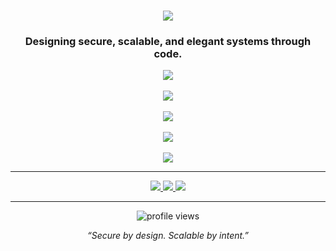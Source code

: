 <!-- Animated Header -->
<h1 align="center">
  <img src="https://readme-typing-svg.herokuapp.com/?font=Righteous&size=35&center=true&vCenter=true&width=750&height=70&duration=5000&lines=Hey+there!+👋;+I'm+BlackoutDevs.;+Software+Developer+|+Cybersecurity+Engineer." />
</h1>

<h3 align="center">Designing secure, scalable, and elegant systems through code.</h3>

<!--
### 🧭 About

- 💡 Passionate about **building systems that are both efficient and secure**  
- 🧩 Focused on **software architecture, backend engineering, and applied cybersecurity**  
- ⚙️ Strong believer in **clarity, precision, and resilience** in development  
- 📫 Reach me at **BlackoutDevs@gmail.com**

---
-->

<!--### ⚙️ Tech Stack-->

<div align="center">

<img src="https://skillicons.dev/icons?i=python,java,javascript,typescript,c" />
<br><br>

<img src="https://skillicons.dev/icons?i=react,nextjs,fastapi,tailwind,pytest" />
<br><br>

<img src="https://skillicons.dev/icons?i=postgresql,sqlite,prisma" />
<br><br>

<img src="https://skillicons.dev/icons?i=docker,git,github,vscode,linux,bash" />
<br><br>

<img src="https://skillicons.dev/icons?i=html,css,figma" />

</div>

---

<!--
### 📊 GitHub Overview

<div align="center">
  <img width="49%" src="https://github-readme-stats.vercel.app/api?username=BlackoutO&show_icons=true&theme=tokyonight&hide_border=true" alt="GitHub Stats" />
  <img width="49%" src="https://github-readme-streak-stats.herokuapp.com/?user=BlackoutO&theme=tokyonight&hide_border=true" alt="GitHub Streak" />
</div>

<br>

<div align="center">
  <img src="https://github-readme-stats.vercel.app/api/top-langs/?username=BlackoutO&layout=compact&theme=tokyonight&hide_border=true" alt="Top Languages" />
</div>

---
-->

<!--### 🌐 Connect-->

<div align="center">
  <a href="mailto:BlackoutDevs@gmail.com">
    <img src="https://img.shields.io/badge/Email-333333?style=for-the-badge&logo=gmail&logoColor=red" />
  </a>
  <a href="https://linkedin.com/in/" target="_blank">
    <img src="https://img.shields.io/badge/LinkedIn-0A66C2?style=for-the-badge&logo=linkedin&logoColor=white" />
  </a>
  <a href="https://github.com/BlackoutO" target="_blank">
    <img src="https://img.shields.io/badge/GitHub-171515?style=for-the-badge&logo=github&logoColor=white" />
  </a>
  <!-- <a href="https://blackouto.github.io" target="_blank">
    <img src="https://img.shields.io/badge/Portfolio-FF5722?style=for-the-badge&logo=google-chrome&logoColor=white" />
  </a> -->
</div>

---

<!--
### 🐍 Contributions

<div align="center">
  <img src="https://raw.githubusercontent.com/BlackoutO/BlackoutO/output/github-contribution-grid-snake.svg" alt="snake animation" />
</div>

---
-->


<p align="center">
  <img src="https://komarev.com/ghpvc/?username=BlackoutO&label=Profile%20Views&color=0e75b6&style=flat-square" alt="profile views" />
</p>

<p align="center">
  <i>“Secure by design. Scalable by intent.”</i>
</p>
